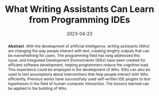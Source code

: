 ---
title: "What Writing Assistants Can Learn from Programming IDEs"
authors: '<i>Sergey Titov, Agnia Sergeyuk, and Timofey Bryksin</i>'
status: "published"
collection: publications
permalink: /publications/2023-04-23-ides-and-writing-assistants
date: 2023-04-23
venue: "the proceedings of <b>In2Writing'23</b>"
level: 'Workshop'
pdf: 'https://arxiv.org/abs/2303.16175'
counter_id: 'C5'
abstract: "<p><b>Abstract</b>. With the development of artificial intelligence, writing assistants (WAs) are changing the way people interact with text, creating lengthy outputs that can be overwhelming for users. The programming field has long addressed this issue, and Integrated Development Environments (IDEs) have been created for efficient software development, helping programmers reduce the cognitive load. This experience could be employed in the development of WAs. IDEs can also be used to test assumptions about interventions that help people interact with WAs efficiently. Previous works have successfully used self-written IDE plugins to test hypotheses in the field of human-computer interaction. The lessons learned can be applied to the building of WAs.</p>"
---
